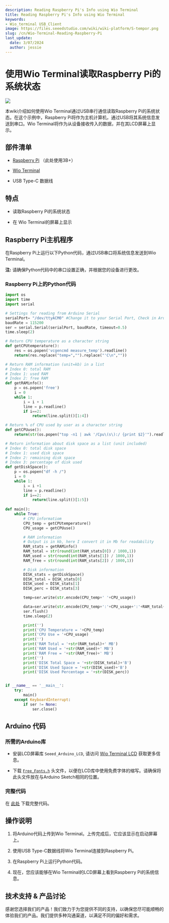 ```yaml
---
description: Reading Raspberry Pi's Info using Wio Terminal
title: Reading Raspberry Pi's Info using Wio Terminal
keywords:
- Wio_terminal USB_Client
image: https://files.seeedstudio.com/wiki/wiki-platform/S-tempor.png
slug: /cn/Wio-Terminal-Reading-Raspberry-Pi
last_update:
  date: 3/07/2024
  author: jessie
---
```


# 使用Wio Terminal读取Raspberry Pi的系统状态

![](https://files.seeedstudio.com/wiki/Wio-Terminal/img/WT-rasp.gif)

本wiki介绍如何使用Wio Terminal通过USB串行通信读取Raspberry Pi的系统状态。在这个示例中，Raspberry Pi将作为主机计算机，通过USB将其系统信息发送到串口。Wio Terminal将作为从设备接收传入的数据，并在其LCD屏幕上显示。

## 部件清单

- [Raspberry Pi](https://www.seeedstudio.com/Boards-c-17.html) （此处使用3B+）

- [Wio Terminal](https://www.seeedstudio.com/Wio-Terminal-p-4509.html)

- USB Type-C 数据线

## 特点

- 读取Raspberry Pi的系统状态

- 在 Wio Terminal的屏幕上显示

## Raspberry Pi主机程序

在Raspberry Pi上运行以下Python代码，通过USB串口将系统信息发送到Wio Terminal。

**注:** 请确保Python代码中的串口设置正确，并根据您的设备进行更改。

### Raspberry Pi上的Python代码

```py
import os
import time 
import serial

# Settings for reading from Arduino Serial
serialPort= "/dev/ttyACM0" #Change it to your Serial Port, Check in Arudino IDE
baudRate = 115200
ser = serial.Serial(serialPort, baudRate, timeout=0.5)
time.sleep(2)

# Return CPU temperature as a character string
def getCPUtemperature():
    res = os.popen('vcgencmd measure_temp').readline()
    return(res.replace("temp=","").replace("'C\n",""))

# Return RAM information (unit=kb) in a list
# Index 0: total RAM
# Index 1: used RAM
# Index 2: free RAM
def getRAMinfo():
    p = os.popen('free')
    i = 0
    while 1:
        i = i + 1
        line = p.readline()
        if i==2:
            return(line.split()[1:4])

# Return % of CPU used by user as a character string
def getCPUuse():
    return(str(os.popen("top -n1 | awk '/Cpu\(s\):/ {print $2}'").readline().strip()))

# Return information about disk space as a list (unit included)
# Index 0: total disk space
# Index 1: used disk space
# Index 2: remaining disk space
# Index 3: percentage of disk used
def getDiskSpace():
    p = os.popen("df -h /")
    i = 0
    while 1:
        i = i +1
        line = p.readline()
        if i==2:
            return(line.split()[1:5])
 
def main():
    while True:
        # CPU informatiom
        CPU_temp = getCPUtemperature()
        CPU_usage = getCPUuse()

        # RAM information
        # Output is in kb, here I convert it in Mb for readability
        RAM_stats = getRAMinfo()
        RAM_total = str(round(int(RAM_stats[0]) / 1000,1))
        RAM_used = str(round(int(RAM_stats[1]) / 1000,1))
        RAM_free = str(round(int(RAM_stats[2]) / 1000,1))

        # Disk information
        DISK_stats = getDiskSpace()
        DISK_total = DISK_stats[0]
        DISK_used = DISK_stats[1]
        DISK_perc = DISK_stats[3]

        temp=ser.write(str.encode(CPU_temp+' '+CPU_usage))

        data=ser.write(str.encode(CPU_temp+':'+CPU_usage+':'+RAM_total+':'+RAM_used+':'+RAM_free+':'+DISK_total+':'+DISK_used+':'+DISK_perc))
        ser.flush()
        time.sleep(2)

        print('')
        print('CPU Temperature = '+CPU_temp)
        print('CPU Use = '+CPU_usage)
        print('')
        print('RAM Total = '+str(RAM_total)+' MB')
        print('RAM Used = '+str(RAM_used)+' MB')
        print('RAM Free = '+str(RAM_free)+' MB')
        print('')  
        print('DISK Total Space = '+str(DISK_total)+'B')
        print('DISK Used Space = '+str(DISK_used)+'B')
        print('DISK Used Percentage = '+str(DISK_perc)) 


if __name__ == '__main__':
    try:    
        main()
    except KeyboardInterrupt:    
        if ser != None:    
            ser.close()
```

## Arduino 代码

### 所需的Arduino库

- 安装LCD屏幕库 `Seeed_Arduino_LCD`, 请访问 [Wio Terminal LCD](https://wiki.seeedstudio.com/Wio-Terminal-LCD-Overview/) 获取更多信息。

- 下载 [`Free_Fonts.h`](https://files.seeedstudio.com/wiki/Wio-Terminal/res/Free_Fonts.h) 头文件，以便在LCD库中使用免费字体的缩写。请确保将此头文件放在与Arduino Sketch相同的位置。

### 完整代码

在 [此处](https://files.seeedstudio.com/wiki/Wio-Terminal/res/readRasp.ino) 下载完整代码。

## 操作说明

1. 将Arduino代码上传到Wio Terminal。上传完成后，它应该显示在启动屏幕上。

2. 使用USB Type-C数据线将Wio Terminal连接到Raspberry Pi。

3. 在Raspberry Pi上运行Python代码。

4. 现在，您应该能够在Wio Terminal的LCD屏幕上看到Raspberry Pi的系统信息。

## 技术支持 & 产品讨论

感谢您选择我们的产品！我们致力于为您提供不同的支持，以确保您尽可能顺畅的体验我们的产品。我们提供多种沟通渠道，以满足不同的偏好和需求。

<div class="button_tech_support_container">
<a href="https://forum.seeedstudio.com/" class="button_forum"></a> 
<a href="https://www.seeedstudio.com/contacts" class="button_email"></a>
</div>

<div class="button_tech_support_container">
<a href="https://discord.gg/eWkprNDMU7" class="button_discord"></a> 
<a href="https://github.com/Seeed-Studio/wiki-documents/discussions/69" class="button_discussion"></a>
</div>
